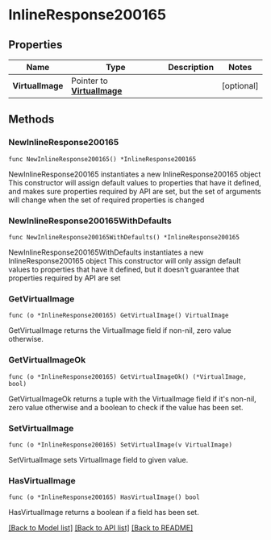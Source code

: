 # InlineResponse200165

## Properties

Name | Type | Description | Notes
------------ | ------------- | ------------- | -------------
**VirtualImage** | Pointer to [**VirtualImage**](virtualImage.md) |  | [optional] 

## Methods

### NewInlineResponse200165

`func NewInlineResponse200165() *InlineResponse200165`

NewInlineResponse200165 instantiates a new InlineResponse200165 object
This constructor will assign default values to properties that have it defined,
and makes sure properties required by API are set, but the set of arguments
will change when the set of required properties is changed

### NewInlineResponse200165WithDefaults

`func NewInlineResponse200165WithDefaults() *InlineResponse200165`

NewInlineResponse200165WithDefaults instantiates a new InlineResponse200165 object
This constructor will only assign default values to properties that have it defined,
but it doesn't guarantee that properties required by API are set

### GetVirtualImage

`func (o *InlineResponse200165) GetVirtualImage() VirtualImage`

GetVirtualImage returns the VirtualImage field if non-nil, zero value otherwise.

### GetVirtualImageOk

`func (o *InlineResponse200165) GetVirtualImageOk() (*VirtualImage, bool)`

GetVirtualImageOk returns a tuple with the VirtualImage field if it's non-nil, zero value otherwise
and a boolean to check if the value has been set.

### SetVirtualImage

`func (o *InlineResponse200165) SetVirtualImage(v VirtualImage)`

SetVirtualImage sets VirtualImage field to given value.

### HasVirtualImage

`func (o *InlineResponse200165) HasVirtualImage() bool`

HasVirtualImage returns a boolean if a field has been set.


[[Back to Model list]](../README.md#documentation-for-models) [[Back to API list]](../README.md#documentation-for-api-endpoints) [[Back to README]](../README.md)


